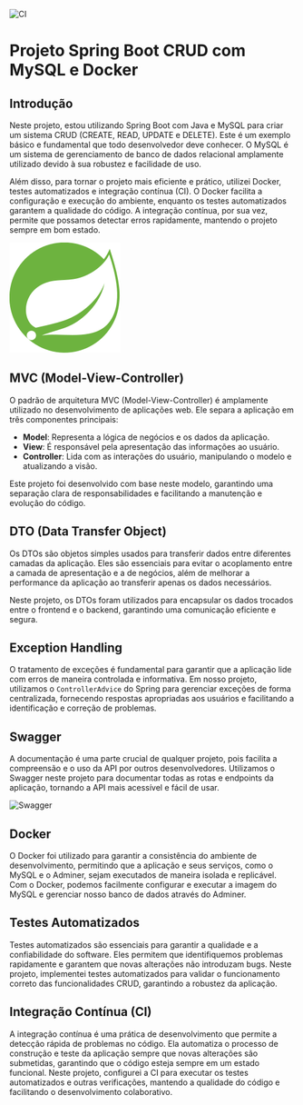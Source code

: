 ![CI](https://github.com/Mauro-Pereira/-Learning-How-to-make-CRUD-using-Spring-Boot-with-Java-and-MySQL/actions/workflows/ci.yml/badge.svg)

# Projeto Spring Boot CRUD com MySQL e Docker

## Introdução
Neste projeto, estou utilizando Spring Boot com Java e MySQL para criar um sistema CRUD (CREATE, READ, UPDATE e DELETE). Este é um exemplo básico e fundamental que todo desenvolvedor deve conhecer. O MySQL é um sistema de gerenciamento de banco de dados relacional amplamente utilizado devido à sua robustez e facilidade de uso. 

Além disso, para tornar o projeto mais eficiente e prático, utilizei Docker, testes automatizados e integração contínua (CI). O Docker facilita a configuração e execução do ambiente, enquanto os testes automatizados garantem a qualidade do código. A integração contínua, por sua vez, permite que possamos detectar erros rapidamente, mantendo o projeto sempre em bom estado.

![Spring Boot](./screenshot/Spring_Boot.svg)

## MVC (Model-View-Controller)
O padrão de arquitetura MVC (Model-View-Controller) é amplamente utilizado no desenvolvimento de aplicações web. Ele separa a aplicação em três componentes principais:

- **Model**: Representa a lógica de negócios e os dados da aplicação.
- **View**: É responsável pela apresentação das informações ao usuário.
- **Controller**: Lida com as interações do usuário, manipulando o modelo e atualizando a visão.

Este projeto foi desenvolvido com base neste modelo, garantindo uma separação clara de responsabilidades e facilitando a manutenção e evolução do código.

## DTO (Data Transfer Object)
Os DTOs são objetos simples usados para transferir dados entre diferentes camadas da aplicação. Eles são essenciais para evitar o acoplamento entre a camada de apresentação e a de negócios, além de melhorar a performance da aplicação ao transferir apenas os dados necessários.

Neste projeto, os DTOs foram utilizados para encapsular os dados trocados entre o frontend e o backend, garantindo uma comunicação eficiente e segura.

## Exception Handling
O tratamento de exceções é fundamental para garantir que a aplicação lide com erros de maneira controlada e informativa. Em nosso projeto, utilizamos o `ControllerAdvice` do Spring para gerenciar exceções de forma centralizada, fornecendo respostas apropriadas aos usuários e facilitando a identificação e correção de problemas.

## Swagger
A documentação é uma parte crucial de qualquer projeto, pois facilita a compreensão e o uso da API por outros desenvolvedores. Utilizamos o Swagger neste projeto para documentar todas as rotas e endpoints da aplicação, tornando a API mais acessível e fácil de usar.

![Swagger](https://swagger.io/swagger/media/assets/images/swagger_logo.svg)

## Docker
O Docker foi utilizado para garantir a consistência do ambiente de desenvolvimento, permitindo que a aplicação e seus serviços, como o MySQL e o Adminer, sejam executados de maneira isolada e replicável. Com o Docker, podemos facilmente configurar e executar a imagem do MySQL e gerenciar nosso banco de dados através do Adminer.

## Testes Automatizados
Testes automatizados são essenciais para garantir a qualidade e a confiabilidade do software. Eles permitem que identifiquemos problemas rapidamente e garantem que novas alterações não introduzam bugs. Neste projeto, implementei testes automatizados para validar o funcionamento correto das funcionalidades CRUD, garantindo a robustez da aplicação.

## Integração Contínua (CI)
A integração contínua é uma prática de desenvolvimento que permite a detecção rápida de problemas no código. Ela automatiza o processo de construção e teste da aplicação sempre que novas alterações são submetidas, garantindo que o código esteja sempre em um estado funcional. Neste projeto, configurei a CI para executar os testes automatizados e outras verificações, mantendo a qualidade do código e facilitando o desenvolvimento colaborativo.

